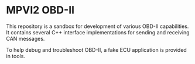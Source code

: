# MPVI2 OBD-II
This repository is a sandbox for development of various OBD-II capabilities. It contains several C++ interface implementations for sending and receiving CAN messages.


To help debug and troubleshoot OBD-II, a fake ECU application is provided in tools.


